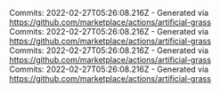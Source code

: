 Commits: 2022-02-27T05:26:08.216Z - Generated via https://github.com/marketplace/actions/artificial-grass
<br>
Commits: 2022-02-27T05:26:08.216Z - Generated via https://github.com/marketplace/actions/artificial-grass
<br>
Commits: 2022-02-27T05:26:08.216Z - Generated via https://github.com/marketplace/actions/artificial-grass
<br>
Commits: 2022-02-27T05:26:08.216Z - Generated via https://github.com/marketplace/actions/artificial-grass
<br>

